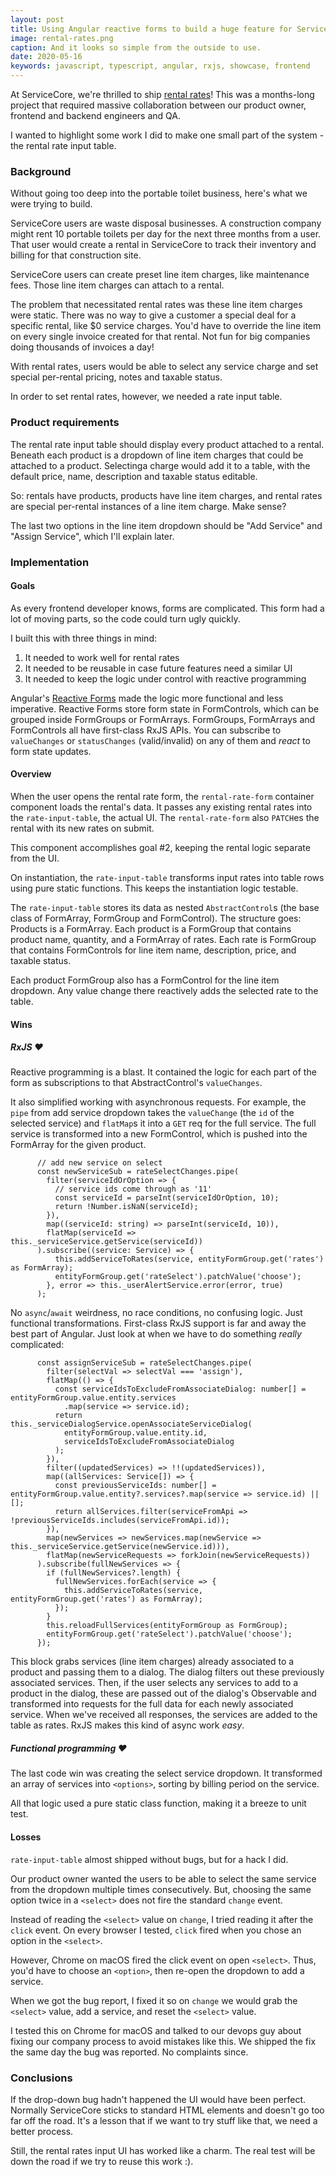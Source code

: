 ```yaml
---
layout: post
title: Using Angular reactive forms to build a huge feature for ServiceCore
image: rental-rates.png
caption: And it looks so simple from the outside to use.
date: 2020-05-16
keywords: javascript, typescript, angular, rxjs, showcase, frontend
---
```


At ServiceCore, we're thrilled to ship [rental rates](https://support.servicecore.com/hc/en-us/articles/360041523411-Add-Rental-Rates)! This was a months-long project that required massive collaboration between our product owner, frontend and backend engineers and QA.

I wanted to highlight some work I did to make one small part of the system - the rental rate input table.

<!--break-->

### Background

Without going too deep into the portable toilet business, here's what we were trying to build.

ServiceCore users are waste disposal businesses. A construction company might rent 10 portable toilets per day for the next three months from a user. That user would create a rental in ServiceCore to track their inventory and billing for that construction site.

ServiceCore users can create preset line item charges, like maintenance fees. Those line item charges can attach to a rental.

The problem that necessitated rental rates was these line item charges were static. There was no way to give a customer a special deal for a specific rental, like $0 service charges. You'd have to override the line item on every single invoice created for that rental. Not fun for big companies doing thousands of invoices a day!

With rental rates, users would be able to select any service charge and set special per-rental pricing, notes and taxable status.

In order to set rental rates, however, we needed a rate input table.

### Product requirements

The rental rate input table should display every product attached to a rental. Beneath each product is a dropdown of line item charges that could be attached to a product. Selectinga charge would add it to a table, with the default price, name, description and taxable status editable.

So: rentals have products, products have line item charges, and rental rates are special per-rental instances of a line item charge. Make sense?

<InlineImage filename="rental-rates.png" alt="Overall view of the rate input table" />

The last two options in the line item dropdown should be "Add Service" and "Assign Service", which I'll explain later.

### Implementation

#### Goals

As every frontend developer knows, forms are complicated. This form had a lot of moving parts, so the code could turn ugly quickly.

I built this with three things in mind:

1. It needed to work well for rental rates
2. It needed to be reusable in case future features need a similar UI
3. It needed to keep the logic under control with reactive programming

Angular's [Reactive Forms](https://angular.io/guide/reactive-forms) made the logic more functional and less imperative. Reactive Forms store form state in FormControls, which can be grouped inside FormGroups or FormArrays. FormGroups, FormArrays and FormControls all have first-class RxJS APIs. You can subscribe to `valueChanges` or `statusChanges` (valid/invalid) on any of them and _react_ to form state updates.

#### Overview

When the user opens the rental rate form, the `rental-rate-form` container component loads the rental's data. It passes any existing rental rates into the `rate-input-table`, the actual UI. The `rental-rate-form` also `PATCH`es the rental with its new rates on submit.

This component accomplishes goal #2, keeping the rental logic separate from the UI.

On instantiation, the `rate-input-table` transforms input rates into table rows using pure static functions. This keeps the instantiation logic testable.

The `rate-input-table` stores its data as nested `AbstractControl`s (the base class of FormArray, FormGroup and FormControl). The structure goes: Products is a FormArray. Each product is a FormGroup that contains product name, quantity, and a FormArray of rates. Each rate is FormGroup that contains FormControls for line item name, description, price, and taxable status.

Each product FormGroup also has a FormControl for the line item dropdown. Any value change there reactively adds the selected rate to the table.

#### Wins

##### RxJS &hearts;

Reactive programming is a blast. It contained the logic for each part of the form as subscriptions to that AbstractControl's `valueChanges`.

It also simplified working with asynchronous requests. For example, the `pipe` from add service dropdown takes the `valueChange` (the `id` of the selected service) and `flatMap`s it into a `GET` req for the full service. The full service is transformed into a new FormControl, which is pushed into the FormArray for the given product.

```
      // add new service on select
      const newServiceSub = rateSelectChanges.pipe(
        filter(serviceIdOrOption => {
          // service ids come through as '11'
          const serviceId = parseInt(serviceIdOrOption, 10);
          return !Number.isNaN(serviceId);
        }),
        map((serviceId: string) => parseInt(serviceId, 10)),
        flatMap(serviceId => this._serviceService.getService(serviceId))
      ).subscribe((service: Service) => {
          this.addServiceToRates(service, entityFormGroup.get('rates') as FormArray);
          entityFormGroup.get('rateSelect').patchValue('choose');
        }, error => this._userAlertService.error(error, true)
      );

```

No `async`/`await` weirdness, no race conditions, no confusing logic. Just functional transformations. First-class RxJS support is far and away the best part of Angular. Just look at when we have to do something _really_ complicated:

```
      const assignServiceSub = rateSelectChanges.pipe(
        filter(selectVal => selectVal === 'assign'),
        flatMap(() => {
          const serviceIdsToExcludeFromAssociateDialog: number[] = entityFormGroup.value.entity.services
            .map(service => service.id);
          return this._serviceDialogService.openAssociateServiceDialog(
            entityFormGroup.value.entity.id,
            serviceIdsToExcludeFromAssociateDialog
          );
        }),
        filter((updatedServices) => !!(updatedServices)),
        map((allServices: Service[]) => {
          const previousServiceIds: number[] = entityFormGroup.value.entity?.services?.map(service => service.id) || [];
          return allServices.filter(serviceFromApi => !previousServiceIds.includes(serviceFromApi.id));
        }),
        map(newServices => newServices.map(newService => this._serviceService.getService(newService.id))),
        flatMap(newServiceRequests => forkJoin(newServiceRequests))
      ).subscribe(fullNewServices => {
        if (fullNewServices?.length) {
          fullNewServices.forEach(service => {
            this.addServiceToRates(service, entityFormGroup.get('rates') as FormArray);
          });
        }
        this.reloadFullServices(entityFormGroup as FormGroup);
        entityFormGroup.get('rateSelect').patchValue('choose');
      });

```

This block grabs services (line item charges) already associated to a product and passing them to a dialog. The dialog filters out these previously associated services. Then, if the user selects any services to add to a product in the dialog, these are passed out of the dialog's Observable and transformed into requests for the full data for each newly associated service. When we've received all responses, the services are added to the table as rates. RxJS makes this kind of async work _easy_.

##### Functional programming &hearts;

The last code win was creating the select service dropdown. It transformed an array of services into `<options>`, sorting by billing period on the service.

<InlineImage filename="rental-rate-dropdown.png" alt="The add service dropdown for ServiceCore rental rates" />

All that logic used a pure static class function, making it a breeze to unit test.

#### Losses

`rate-input-table` almost shipped without bugs, but for a hack I did.

Our product owner wanted the users to be able to select the same service from the dropdown multiple times consecutively. But, choosing the same option twice in a `<select>` does not fire the standard `change` event.

Instead of reading the `<select>` value on `change`, I tried reading it after the `click` event. On every browser I tested, `click` fired when you chose an option in the `<select>`.

However, Chrome on macOS fired the click event on open `<select>`. Thus, you'd have to choose an `<option>`, then re-open the dropdown to add a service.

When we got the bug report, I fixed it so on `change` we would grab the `<select>` value, add a service, and reset the `<select>` value.

I tested this on Chrome for macOS and talked to our devops guy about fixing our company process to avoid mistakes like this. We shipped the fix the same day the bug was reported. No complaints since.

### Conclusions

If the drop-down bug hadn't happened the UI would have been perfect. Normally ServiceCore sticks to standard HTML elements and doesn't go too far off the road. It's a lesson that if we want to try stuff like that, we need a better process.

Still, the rental rates input UI has worked like a charm. The real test will be down the road if we try to reuse this work :).

<script lang="ts">
  import InlineImage from '$lib/components/inline-image.svelte'
</script>